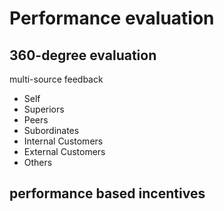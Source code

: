 # Performance evaluation
## 360-degree evaluation
multi-source feedback
- Self
- Superiors
- Peers
- Subordinates
- Internal Customers
- External Customers
- Others

## performance based incentives